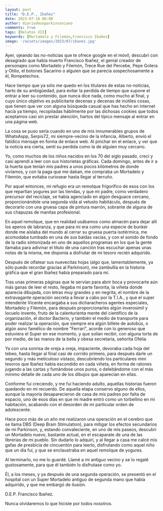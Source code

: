 ```yaml
---
layout: post
title: "D.E.P., Ibañez"
date: 2023-07-16 06:00
author: diariodeunparkinsoniano
comments: true
tags: [Relatos XII] 
keywords: [Mortadelo y Filemón,Francisco Ibañez]
image: '/assets/images/2023/07/ibanez.jpg'
---
```

Ayer, ojeando las no-noticias que te ofrece google en el móvil, descubrí con desagrado que había muerto Francisco Ibañez, el genial creador de personajes como Mortadelo y Filemón, Trece Rue del Percebe, Pepe Gotera y Otilio, el botones Sacarino o alguien que se parecía sospechosamente a él, Rompetechos.

Hace tiempo que ya sólo me quedo en los titulares de estas no-noticias, harto de su ambigüedad, para evitar la perdida de tiempo que supone el entrar a leer su contenido, que nunca dice nada, como mucho al final, y cuyo único objetivo es publicitarte decenas y decenas de inútiles cosas, que tienen que ver con alguna búsqueda casual que has hecho en internet hacía ya tiempo, recopiladas hábilmente por las dichosas cookies que todos aceptamos casi sin prestar atención, hartos del típico mensaje al entrar en una página web.

La cosa se puso sería cuando en uno de mis innumerables grupos de WhatsAspp, Serpis72, mi siempre-vecino de la infancia, Alberto, envió el fatídico mensaje en forma de enlace web. Al pinchar en el enlace, y ver que la noticia era cierta, sentí su perdida como la de alguien muy cercano.

Yo, como muchos de los niños nacidos en los 70 del siglo pasado, crecí y casi aprendí a leer con sus historietas gráficas.
Cada domingo, antes de ir a la huerta que tenían mis padres a unos pocos kilómetros de donde vivíamos, y con la paga que me daban, me compraba un Mortadelo y Filemón, que evitaba curiosear hasta llegar al terruño.

Por aquel entonces, mi refugio era un remolque frigorífico de esos con los que repartían yogures por las tiendas, y que mi padre, como verdadero precursor del reciclaje, se había agenciado en algún desguace cercano, proporcionándole una segunda vida al vetusto habitáculo, después de decorarlo con una gruesa capa de pintura marrón, sobrante de alguna de sus chapuzas de manitas profesional.

En aquel remolque, que en realidad usábamos como almacén para dejar allí los aperos de labranza, y que para mi era como una especie de bunker donde me aislaba del mundo al cerrar su gruesa puerta isotérmica, me acomodaba tumbado en una de sus baldas vacías, y con el sonido de fondo de la radio sintonizada en uno de aquellos programas en los que la gente llamaba para adivinar el título de una canción tras escuchar apenas unas notas de la misma, me disponía a disfrutar de mi tesoro recién adquirido.

Después de olfatear sus nuevecitas hojas (algo que, lamentablemente, ya sólo puedo recordar gracias al Parkinson), me zambullía en la historia gráfica que el gran Ibañez había preparado para mí.

Tras unas primeras páginas que te servían para abrir boca y provocarte aún más ganas de leer el resto, llegaba mi parte favorita, la viñeta donde aparecía dibujada, con letras muy grandes y en negrita, el nombre de la extravagante operación secreta a llevar a cabo por la T.I.A., y que el super intendente Vicente encargaba a sus dicharacheros agentes especiales, Mortadelo y Filemón, para después proporcionarles algún inverosímil y locuelo invento, fruto de la calenturienta mente del científico de la organización, el doctor Bacterio, y también el medio de transporte para poder realizar la operación, que siempre era algún billete de autobús, o algún asno famélico de nombre "Ferrari", acorde con lo generoso que estuviera el Super en ese momento, y que solían recibir, con alguna torta de por medio, de las manos de la bella y obesa secretaria, señorita Ofelia.

Ya con una sonrisa de oreja a oreja, impaciente, devoraba cada hoja del tebeo, hasta llegar al final casi de corrido primero, para después darle un segundo y más meticuloso vistazo, descubriendo los particulares mini tesoros que Ibañez había escondido en cada viñeta, en forma de ratones jugando a las cartas y fumándose unos puros, o deleitándome con el más mínimo detalle de cada uno de los dibujos que aparecían en ellas.

Conforme fui creciendo, y me fui haciendo adulto, aquellas historias fueron quedando en mi recuerdo. De aquella etapa conservo alguno de ellos, aunque la mayoría desaparecieron de casa de mis padres por falta de espacio, uno de esos días en que mi madre entró como un torbellino en mi habitación, acabando con el desorden de mi particular orden de adolescente.

Hace poco más de un año me realizaron una operación en el cerebro que se llama DBS (Deep Brain Stimulation), para mitigar los efectos secundarios de mi Parkinson, y, estando convaleciente, en uno de mis paseos, descubrí un Mortadelo nuevo, bastante actual, en el escaparate de una de las librerías de mi pueblo. Sin dudarlo lo adquirí, y al llegar a casa me calcé mis gafas de presbicia de cincuentón para leerlo, disfrutando como aquel niño que un día fuí, y que se enclaustraba en aquel remolque de yogures.

Al terminarlo, no me lo guardé.
Llamé a mi antiguo vecino y se lo regalé gustosamente, para que él también lo disfrutase como yo. 

Él, a los meses, y ya después de una segunda operación, se presentó en el hospital con un Super Mortadelo antiguo de segunda mano que había adquirido, y que me embargó de ilusión.

D.E.P. Francisco Ibañez.


Nunca olvidaremos lo que hiciste por todos nosotros.




















